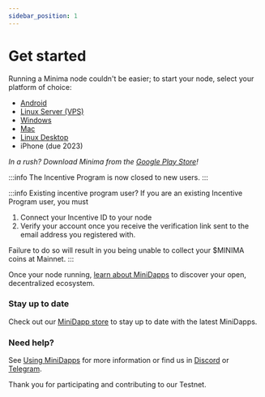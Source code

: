 ```yaml
---
sidebar_position: 1
---
```


# Get started

<!-- Running a Minima node couldn't be easier, and if you choose to join our Incentive Program, you will earn **1 Reward each day your node is live!** -->

<!-- 1. Register for the [Incentive Program](https://incentive.minima.global/account/register) **using an email address that you won’t lose access to**
2. Set up your node. *In a rush? Download Minima from the [Google Play Store](https://play.google.com/store/apps/details?id=com.minima.android&hl=en&gl=US)!*

3. [Connect your node](/docs/runanode/incentivesetup) to your Incentive Program account -->


Running a Minima node couldn't be easier; to start your node, select your platform of choice:

- [Android](/docs/runanode/selectplatform/android_v9_and_up)<br/>
- [Linux Server (VPS)](/docs/runanode/selectplatform/linux_vps)<br/>
- [Windows](/docs/runanode/selectplatform/windows)<br/>
- [Mac](/docs/runanode/selectplatform/mac)<br/>
- [Linux Desktop](/docs/runanode/selectplatform/linux_desktop)<br/>
- iPhone (due 2023)<br/>

*In a rush? Download Minima from the [Google Play Store](https://play.google.com/store/apps/details?id=com.minima.android&hl=en&gl=US)!*

:::info The Incentive Program is now closed to new users.
:::

:::info Existing incentive program user?
If you are an existing Incentive Program user, you must 
1. Connect your Incentive ID to your node
2. Verify your account once you receive the verification link sent to the email address you registered with. 

Failure to do so will result in you being unable to collect your $MINIMA coins at Mainnet.
:::


Once your node running, [learn about MiniDapps](/docs/learn/minidapps/minidappsintro) to discover your open, decentralized ecosystem. 

### Stay up to date

Check out our [MiniDapp store](https://minidapps.minima.global/) to stay up to date with the latest MiniDapps.

### Need help?

See [Using MiniDapps](/docs/runanode/usingminidapps) for more information or find us in [Discord](https://discord.gg/minima) or [Telegram](https://t.me/Minima_Global).

Thank you for participating and contributing to our Testnet.